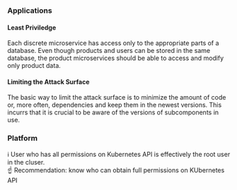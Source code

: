 
### Applications

#### Least Priviledge
Each discrete microservice has access only to the appropriate parts of a database. Even though products and users can be stored in the same database, the product microservices should be able to access and modify only product data.

#### Limiting the Attack Surface
The basic way to limit the attack surface is to minimize the amount of code or, more often, dependencies and keep them in the newest versions. This incurrs that it is crucial to be aware of the versions of subcomponents in use.

### Platform

:information_source: User who has all permissions on Kubernetes API is effectively the root user in the cluser.  
:point_up: Recommendation: know who can obtain full permissions on KUbernetes API
